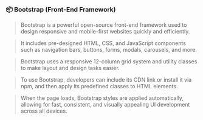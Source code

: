 ### 📦 Bootstrap (Front-End Framework)

> Bootstrap is a powerful open-source front-end framework used to design responsive and mobile-first websites quickly and efficiently.  

> It includes pre-designed HTML, CSS, and JavaScript components such as navigation bars, buttons, forms, modals, carousels, and more.  

> Bootstrap uses a responsive 12-column grid system and utility classes to make layout and design tasks easier.  

> To use Bootstrap, developers can include its CDN link or install it via npm, and then apply its predefined classes to HTML elements.  

> When the page loads, Bootstrap styles are applied automatically, allowing for fast, consistent, and visually appealing UI development across all devices.
